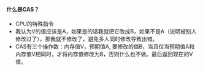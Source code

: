 #### 什么是CAS？
- CPU的特殊指令
- 我认为V的值应该是A，如果是的话我就把它改成B，如果不是A（说明被别人修改过了），那我就不修改了，避免多人同时修改导致出错。
- CAS有三个操作数：内存值V，预期值A, 要修改的值B，当且仅当预期值A和内存值V相同时，才将内存值修改为B，否则什么也不做。最后返回现在的V值。


